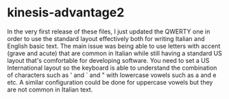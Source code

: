 # kinesis-advantage2
In the very first release of these files, I just updated the QWERTY one in order to use the standard layout effectively both for writing Italian and English basic text. The main issue was being able to use letters with accent (grave and acute) that are common in Italian while still having a standard US layout that's comfortable for developing software. You need to set a US International layout so the keyboard is able to understand the combination of characters such as ' and ` and " with lowercase vowels such as a and e etc. A similar configuration could be done for uppercase vowels but they are not common in Italian text.
